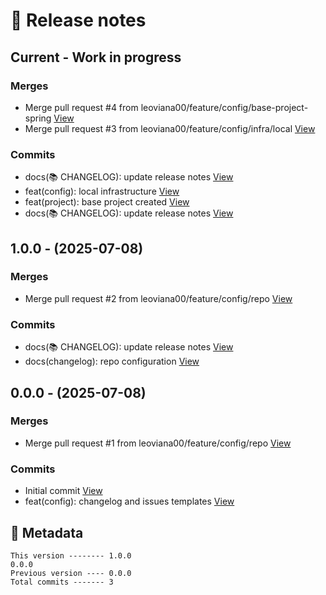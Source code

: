 # 🎁 Release notes

## Current - Work in progress
### Merges
*  Merge pull request #4 from leoviana00/feature/config/base-project-spring [View](https://github.com/leoviana00/lab-backend-spring-rabbit/commits/40680cc13160cc40a090514bf1ef85899bbdfda5)
*  Merge pull request #3 from leoviana00/feature/config/infra/local [View](https://github.com/leoviana00/lab-backend-spring-rabbit/commits/eef05b02e22a7224176df285d2c067c13c6662b5)
### Commits
*  docs(📚 CHANGELOG): update release notes [View](https://github.com/leoviana00/lab-backend-spring-rabbit/commits/fba429903b48284d5deb79fd373dd73d9cb5520f)
*  feat(config): local infrastructure [View](https://github.com/leoviana00/lab-backend-spring-rabbit/commits/2643d654a0daf3ecaaa6d9562f43256509f6567f)
*  feat(project): base project created [View](https://github.com/leoviana00/lab-backend-spring-rabbit/commits/6b433e38a05dc884a3dc8290c65a6751110d984a)
*  docs(📚 CHANGELOG): update release notes [View](https://github.com/leoviana00/lab-backend-spring-rabbit/commits/82c4445a5eb9af776f69e47c320c90ed1ec95a0e)



## 1.0.0 - (2025-07-08)
### Merges
*  Merge pull request #2 from leoviana00/feature/config/repo [View](https://github.com/leoviana00/lab-backend-spring-rabbit/commits/be80086c9fca3a43a9da6a076ae249ffaa9916fd)
### Commits
*  docs(📚 CHANGELOG): update release notes [View](https://github.com/leoviana00/lab-backend-spring-rabbit/commits/1811c912bf0966cdaa089c690e5225d63bdb6b99)
*  docs(changelog): repo configuration [View](https://github.com/leoviana00/lab-backend-spring-rabbit/commits/ba989795a209bba2749319d4cf8b4b59cf976d2f)



## 0.0.0 - (2025-07-08)
### Merges
*  Merge pull request #1 from leoviana00/feature/config/repo [View](https://github.com/leoviana00/lab-backend-spring-rabbit/commits/425a4bd674092ebae29fad7851786c1b57046b26)
### Commits
*  Initial commit [View](https://github.com/leoviana00/lab-backend-spring-rabbit/commits/5ae4bedd9c46a5d2d1bd56030a49fc620c2f526d)
*  feat(config): changelog and issues templates [View](https://github.com/leoviana00/lab-backend-spring-rabbit/commits/645e070618ca169afd7f156b98b06283d0422b57)
## 📝 Metadata
```
This version -------- 1.0.0
0.0.0
Previous version ---- 0.0.0
Total commits ------- 3
```
